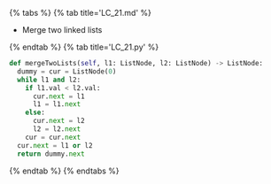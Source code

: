 {% tabs %}
{% tab title='LC_21.md' %}

* Merge two linked lists

{% endtab %}
{% tab title='LC_21.py' %}

```py
def mergeTwoLists(self, l1: ListNode, l2: ListNode) -> ListNode:
  dummy = cur = ListNode(0)
  while l1 and l2:
    if l1.val < l2.val:
      cur.next = l1
      l1 = l1.next
    else:
      cur.next = l2
      l2 = l2.next
    cur = cur.next
  cur.next = l1 or l2
  return dummy.next
```

{% endtab %}
{% endtabs %}